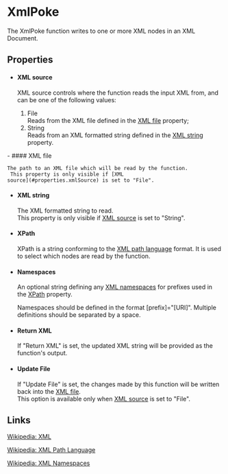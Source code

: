XmlPoke
=======

The XmlPoke function writes to one or more XML nodes in an XML Document.

Properties
----------

-  #### XML source

    XML source controls where the function reads the input XML from, and
    can be one of the following values:

    1.  File  
        Reads from the XML file defined in the [XML
        file](#properties.xmlFile) property;
    2.  String  
        Reads from an XML formatted string defined in the [XML
        string](#properties.xmlString) property.
<p>
-  #### XML file

    The path to an XML file which will be read by the function.  
     This property is only visible if [XML
    source](#properties.xmlSource) is set to "File".

-  #### XML string

    The XML formatted string to read.  
     This property is only visible if [XML
    source](#properties.xmlSource) is set to "String".

-  #### XPath

    XPath is a string conforming to the [XML path
    language](#links.xPath) format. It is used to select which nodes are
    read by the function.

-  #### Namespaces

    An optional string defining any [XML
    namespaces](#links.xmlNamespaces) for prefixes used in the
    [XPath](#properties.xPath) property.

    Namespaces should be defined in the format [prefix]="[URI]".
    Multiple definitions should be separated by a space.

-  #### Return XML

    If "Return XML" is set, the updated XML string will be provided as
    the function's output.

-  #### Update File

    If "Update File" is set, the changes made by this function will be
    written back into the [XML file](#properties.xmlFile).  
     This option is available only when [XML
    source](#properties.xmlSource) is set to "File".

Links
-----

[Wikipedia: XML](http://en.wikipedia.org/wiki/XML)

[Wikipedia: XML Path Language](http://en.wikipedia.org/wiki/XPath)

[Wikipedia: XML Namespaces](http://en.wikipedia.org/wiki/XML_Namespace)
